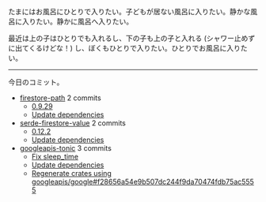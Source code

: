 たまにはお風呂にひとりで入りたい。子どもが居ない風呂に入りたい。静かな風呂に入りたい。静かに風呂へ入りたい。

最近は上の子はひとりでも入れるし、下の子も上の子と入れる (シャワー止めずに出てくるけどな！) し、ぼくもひとりで入りたい。ひとりでお風呂に入りたい。

---

今日のコミット。

- [firestore-path](https://github.com/bouzuya/firestore-path) 2 commits
  - [0.9.29](https://github.com/bouzuya/firestore-path/commit/b349e55a823ed083d7d53f60781d2399ce3d4b00)
  - [Update dependencies](https://github.com/bouzuya/firestore-path/commit/eb1e1e1c3713b6dea261edaa89f165f05f171c96)
- [serde-firestore-value](https://github.com/bouzuya/serde-firestore-value) 2 commits
  - [0.12.2](https://github.com/bouzuya/serde-firestore-value/commit/cfd43235c417b64fc49993b80453b7d1360c3e6a)
  - [Update dependencies](https://github.com/bouzuya/serde-firestore-value/commit/a70c23f47a0b08b467c5b6ff818c3da55dc9b175)
- [googleapis-tonic](https://github.com/bouzuya/googleapis-tonic) 3 commits
  - [Fix sleep_time](https://github.com/bouzuya/googleapis-tonic/commit/c165a2c8b9f2973a979624cb842389da32543007)
  - [Update dependencies](https://github.com/bouzuya/googleapis-tonic/commit/fc6413082c45a53044bda0cc57bd48e9cf646648)
  - [Regenerate crates using googleapis/google#f28656a54e9b507dc244f9da70474fdb75ac5555](https://github.com/bouzuya/googleapis-tonic/commit/0a81b001cc70e7d2a3fec192aaee196625c38e58)

